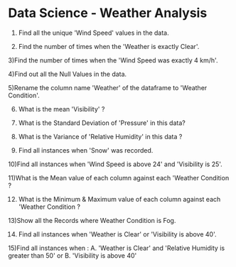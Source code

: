 # Data Science - Weather Analysis

1) Find all the unique 'Wind Speed' values in the data. 

2) Find the number of times when the 'Weather is exactly Clear'. 

3)Find the number of times when the 'Wind Speed was exactly 4 km/h'. 

4)Find out all the Null Values in the data. 

5)Rename the column name 'Weather' of the dataframe to 'Weather Condition'. 

6) What is the mean 'Visibility' ? 

7) What is the Standard Deviation of 'Pressure' in this data? 

8) What is the Variance of 'Relative Humidity' in this data ?

9) Find all instances when 'Snow' was recorded. 

10)Find all instances when 'Wind Speed is above 24' and 'Visibility is 25'. 

11)What is the Mean value of each column against each 'Weather Condition ?

12) What is the Minimum & Maximum value of each column against each 'Weather Condition ? 

13)Show all the Records where Weather Condition is Fog. 

14) Find all instances when 'Weather is Clear' or 'Visibility is above 40'. 

15)Find all instances when : A. 'Weather is Clear' and 'Relative Humidity is greater than 50' or B. 'Visibility is above 40'